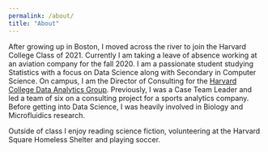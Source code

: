 ```yaml
---
permalink: /about/
title: "About"
---
```


After growing up in Boston, I moved across the river to join the Harvard College Class of 2021. Currently I am taking a leave of absence working at an aviation company for the fall 2020. I am a passionate student studying Statistics with a focus on Data Science along with Secondary in Computer Science. On campus, I am the Director of Consulting for the [Harvard College Data Analytics Group](https://www.harvardanalytics.org/). Previously, I was a Case Team Leader and led a team of six on a consulting project for a sports analytics company. Before getting into Data Science, I was heavily involved in Biology and Microfluidics research. 

Outside of class I enjoy reading science fiction, volunteering at the Harvard Square Homeless Shelter and playing soccer. 
